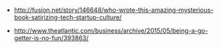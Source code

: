 * http://fusion.net/story/146648/who-wrote-this-amazing-mysterious-book-satirizing-tech-startup-culture/

* http://www.theatlantic.com/business/archive/2015/05/being-a-go-getter-is-no-fun/393863/
